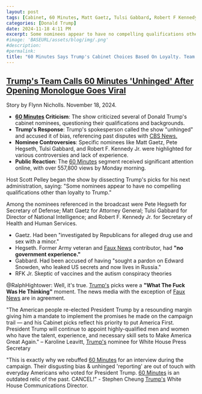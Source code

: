 ```yaml
---
layout: post
tags: [Cabinet, 60 Minutes, Matt Gaetz, Tulsi Gabbard, Robert F Kennedy Jr, politics]
categories: [Donald Trump]
date: 2024-11-18 4:11 PM
excerpt: Some nominees appear to have no compelling qualifications other than loyalty to Trump." – Scott Pelly, CBS News 60 Minutes Host'
#image: 'BASEURL/assets/blog/img/.png'
#description:
#permalink:
title: "60 Minutes Says Trump's Cabinet Choices Based On Loyalty. Team Trump Counters. But It's True."
---
```



## [Trump's Team Calls 60 Minutes 'Unhinged' After Opening Monologue Goes Viral](https://www.newsweek.com/donald-trump-steven-cheung-calls-60-minutes-unhinged-criticism-cabinet-nominees-matt-gaetz-1987447)

Story by Flynn Nicholls. November 18, 2024.

- **[60 Minutes](https://www.cbsnews.com/60-minutes/) Criticism**: The show criticized several of Donald Trump's cabinet nominees, questioning their qualifications and backgrounds.
- **Trump's Response**: Trump's spokesperson called the show "unhinged" and accused it of bias, referencing past disputes with [CBS News.](https://www.cbsnews.com/)
- **Nominee Controversies**: Specific nominees like Matt Gaetz, Pete Hegseth, Tulsi Gabbard, and Robert F. Kennedy Jr. were highlighted for various controversies and lack of experience.
- **Public Reaction**: The [60 Minutes](https://www.cbsnews.com/60-minutes/) segment received significant attention online, with over 557,800 views by Monday morning.

Host Scott Pelley began the show by dissecting Trump's picks for his next administration, saying: "Some nominees appear to have no compelling qualifications other than loyalty to Trump."

Among the nominees referenced in the broadcast were Pete Hegseth for Secretary of Defense; Matt Gaetz for Attorney General; Tulsi Gabbard for Director of National Intelligence; and Robert F. Kennedy Jr. for Secretary of Health and Human Services.

- Gaetz. Had been "investigated by Republicans for alleged drug use and sex with a minor."
- Hegseth. Former Army veteran and [Faux News](https://www.foxnews.com/) contributor, had **"no government experience."**
- Gabbard. Had been accused of having "sought a pardon on Edward Snowden, who leaked US secrets and now lives in Russia."
- RFK Jr. Skeptic of vaccines and the autism conspiracy theories

@RalphHightower: Well, it's true. [Trump's](https://x.com/realdonaldtrump) picks were a **"What The Fuck Was He Thinking"** moment. The news media  with the exception of [Faux News](https://www.foxnews.com) are in agreement.

"The American people re-elected President Trump by a resounding margin giving him a mandate to implement the promises he made on the campaign trail — and his Cabinet picks reflect his priority to put America First. President Trump will continue to appoint highly-qualified men and women who have the talent, experience, and necessary skill sets to Make America Great Again." – Karoline Leavitt, [Trump's](https://x.com/realdonaldtrump) nominee for White House Press Secretary

"This is exactly why we rebuffed [60 Minutes](https://www.cbsnews.com/60-minutes/) for an interview during the campaign. Their disgusting bias & unhinged 'reporting' are out of touch with everyday Americans who voted for President Trump. [60 Minutes](https://www.cbsnews.com/60-minutes/) is an outdated relic of the past. CANCEL!" - Stephen Cheung [Trump's](https://x.com/realdonaldtrump) White House Communications Director.